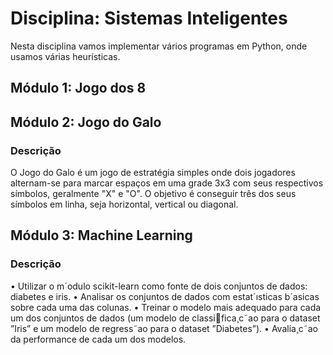 
# Disciplina: Sistemas Inteligentes

Nesta disciplina vamos implementar vários programas em Python, onde usamos várias heurísticas.

## Módulo 1: Jogo dos 8


## Módulo 2: Jogo do Galo

### Descrição

O Jogo do Galo é um jogo de estratégia simples onde dois jogadores alternam-se para marcar espaços em uma grade 3x3 com seus respectivos símbolos, geralmente "X" e "O". O objetivo é conseguir três dos seus símbolos em linha, seja horizontal, vertical ou diagonal.

## Módulo 3: Machine Learning

### Descrição

• Utilizar o m´odulo scikit-learn como fonte de dois conjuntos de dados: diabetes e iris.
• Analisar os conjuntos de dados com estat´ısticas b´asicas sobre cada uma das colunas.
• Treinar o modelo mais adequado para cada um dos conjuntos de dados (um modelo de classifica¸c˜ao para o dataset ”Iris” e um modelo de regress˜ao para o dataset ”Diabetes”).
• Avalia¸c˜ao da performance de cada um dos modelos.
